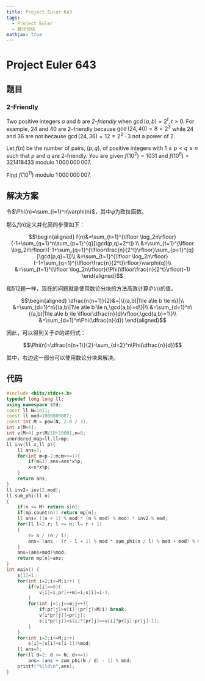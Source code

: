```yaml
---
title: Project Euler 643
tags:
  - Project Euler
  - 数论分块
mathjax: true
---
```

<escape><!-- more --></escape>
    
# Project Euler 643
## 题目
### 2-Friendly


Two positive integers $a$ and $b$ are *$2$-friendly* when $\gcd(a,b) = 2^t, t>0$. For example, $24$ and $40$ are $2$-friendly because $\gcd(24,40) = 8 = 2^3$ while $24$ and $36$ are not because $\gcd(24,36) = 12 = 2^2\cdot 3$ not a power of $2$.

Let $f(n)$ be the number of pairs, $(p,q)$, of positive integers with $1\le p\lt q\le n$ such that $p$ and $q$ are $2$-friendly. You are given $f(10^2) = 1031$ and $f(10^6) = 321418433 \text{ modulo } 1\,000\,000\,007$.

Find $f(10^{11})\text{ modulo } 1\,000\,000\,007$.


## 解决方案

令$\Phi(n)=\sum_{i=1}^n\varphi(n)$，其中$\varphi$为欧拉函数。

那么$f(n)$定义并化简的步骤如下：

$$\begin{aligned}
f(n)&=\sum_{t=1}^{\lfloor \log_2n\rfloor}(-1+\sum_{q=1}^n\sum_{p=1}^{q}[\gcd(p,q)=2^t]) \\
&=\sum_{t=1}^{\lfloor \log_2n\rfloor}(-1+\sum_{q=1}^{\lfloor\frac{n}{2^t}\rfloor}\sum_{p=1}^{q}[\gcd(p,q)=1])\\
&=\sum_{t=1}^{\lfloor \log_2n\rfloor}(-1+\sum_{q=1}^{\lfloor\frac{n}{2^t}\rfloor}\varphi(q))\\
&=\sum_{t=1}^{\lfloor \log_2n\rfloor}(\Phi(\lfloor\frac{n}{2^t}\rfloor)-1)
\end{aligned}$$

和512题一样，现在的问题就是使用数论分块的方法高效计算$\Phi(n)$的值。

$$\begin{aligned}
\dfrac{n(n+1)}{2}&=|\{(a,b)|1\le a\le b \le n\}|\\
&=\sum_{d=1}^n\{(a,b)|1\le a\le b \le n,\gcd(a,b)=d\}|\\
&=\sum_{d=1}^n\{(a,b)|1\le a\le b \le \lfloor\dfrac{n}{d}\rfloor,\gcd(a,b)=1\}\\
&=\sum_{d=1}^n\Phi(\dfrac{n}{d})
\end{aligned}$$

因此，可以得到关于$\Phi$的递归式：

$$\Phi(n)=\dfrac{n(n+1)}{2}-\sum_{d=2}^n\Phi(\dfrac{n}{d})$$

其中，右边这一部分可以使用数论分块来解决。


## 代码


```C++
#include <bits/stdc++.h>
typedef long long ll;
using namespace std;
const ll N=1e11;
const ll mod=1000000007;
const int M = pow(N, 2.0 / 3);
int s[M+4];
int v[M+4],pr[M/10+1000],m=0;
unordered_map<ll,ll>mp;
ll inv(ll x,ll p){
    ll ans=1;
    for(int m=p-2;m;m>>=1){
        if(m&1) ans=ans*x%p;
        x=x*x%p;
    }
    return ans;
}
ll inv2= inv(2,mod);
ll sum_phi(ll n)
{
    if(n <= M) return s[n];
    if(mp.count(n)) return mp[n];
    ll ans= ((n + 1) % mod * (n % mod) % mod) * inv2 % mod;
    for(ll l=2,r; l <= n; l= r + 1)
    {
        r= n / (n / l);
        ans= (ans - (r - l + 1) % mod * sum_phi(n / l) % mod + mod) % mod;
    }
    ans=(ans+mod)%mod;
    return mp[n]=ans;
}
int main() {
    s[1]=1;
    for(int i=2;i<=M;i++) {
        if(v[i]==0){
            v[i]=i;pr[++m]=i;s[i]=i-1;
        }
        for(int j=1;j<=m;j++){
            if(pr[j]>v[i]||pr[j]>M/i) break;
            v[i*pr[j]]=pr[j];
            s[i*pr[j]]=s[i]*(pr[j]==v[i]?pr[j]:pr[j]-1);
        }
    }
    for(int i=2;i<=M;i++)
        s[i]=(s[i]+s[i-1])%mod;
    ll ans=0;
    for(ll d=2; d <= N; d<<=1)
        ans= (ans + sum_phi(N / d) - 1) % mod;
    printf("%lld\n",ans);
}
```